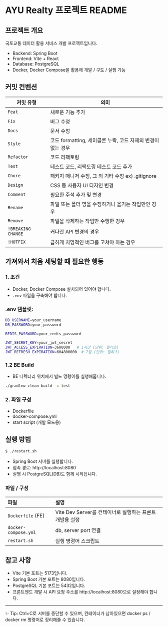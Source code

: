 # AYU Realty 프로젝트 README


## 프로젝트 개요
국토교통 데이터 활용 서비스 개발 프로젝트입니다.

- Backend: Spring Boot
- Frontend: Vite + React
- Database: PostgreSQL
- Docker, Docker Compose을 활용해 개발 / 구도 / 실행 가능

## 커밋 컨벤션

| 커밋 유형 | 의미 |
| --- | --- |
| `Feat` | 새로운 기능 추가 |
| `Fix` | 버그 수정 |
| `Docs` | 문서 수정 |
| `Style` | 코드 formatting, 세미콜론 누락, 코드 자체의 변경이 없는 경우 |
| `Refactor` | 코드 리팩토링 |
| `Test` | 테스트 코드, 리팩토링 테스트 코드 추가 |
| `Chore` | 패키지 매니저 수정, 그 외 기타 수정 ex) .gitignore |
| `Design` | CSS 등 사용자 UI 디자인 변경 |
| `Comment` | 필요한 주석 추가 및 변경 |
| `Rename` | 파일 또는 폴더 명을 수정하거나 옮기는 작업만인 경우 |
| `Remove` | 파일을 삭제하는 작업만 수행한 경우 |
| `!BREAKING CHANGE` | 커다란 API 변경의 경우 |
| `!HOTFIX` | 급하게 치명적인 버그를 고쳐야 하는 경우 |


## 가져와서 처음 세팅할 때 필요한 행동

### 1. 조건
- Docker, Docker Compose 설치되어 있어야 합니다.
- `.env` 파일을 구축해야 합니다.

### .env 템플릿:

```bash
DB_USERNAME=your_username
DB_PASSWORD=your_password

REDIS_PASSWORD=your_redis_password

JWT_SECRET_KEY=your_jwt_secret
JWT_ACCESS_EXPIRATION=3600000   # 1시간 (단위: 밀리초)
JWT_REFRESH_EXPIRATION=604800000  # 7일 (단위: 밀리초)
```

### 1.2 BE Build
- BE 디렉터리 위치에서 빌드 명령어를 실행해줍니다.

```bash
./gradlew clean build -x test
```

### 2. 파일 구성

- Dockerfile
- docker-compose.yml
- start script (개발 모드용)


## 실행 방법
```bash
$ ./restart.sh
```
- Spring Boot 서버를 실행합니다.
- 접속 경로: http://localhost:8080
- 실행 시 PostgreSQL(DB)도 함께 시작됩니다.



### 파일 / 구성

| 파일                   | 설명                                     |
|:---------------------|:---------------------------------------|
| `Dockerfile` (FE)    | Vite Dev Server를 컨테이너로 실행하는 프론트 개발용 설정 |
| `docker-compose.yml` | db, server port 연결                           |
| `restart.sh`         | 실행 명령어 스크립트                            |


## 참고 사항

- Vite 기본 포트는 5173입니다.
- Spring Boot 기본 포트는 8080입니다.
- PostgreSQL 기본 포트는 5432입니다.
- 프론트엔드 개발 시 API 요청 주소를 http://localhost:8080으로 설정해야 합니다.


---

✨ Tip: Ctrl+C로 서버를 중단할 수 있으며, 컨테이너가 남아있으면 docker ps / docker rm 명령어로 정리해줄 수 있습니다.

